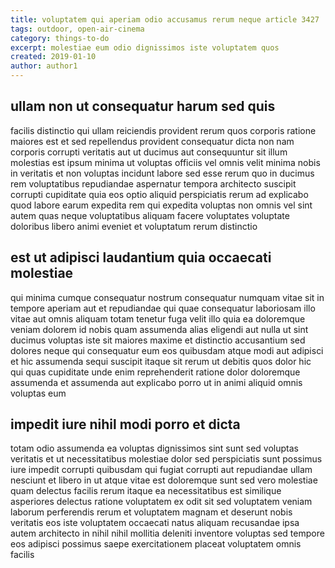 ```yaml
---
title: voluptatem qui aperiam odio accusamus rerum neque article 3427
tags: outdoor, open-air-cinema
category: things-to-do
excerpt: molestiae eum odio dignissimos iste voluptatem quos
created: 2019-01-10
author: author1
---
```


## ullam non ut consequatur harum sed quis

facilis distinctio qui ullam reiciendis provident rerum quos corporis ratione maiores est et sed repellendus provident consequatur dicta non nam corporis corrupti veritatis aut ut ducimus aut consequuntur sit illum molestias est ipsum minima ut voluptas officiis vel omnis velit minima nobis in veritatis et non voluptas incidunt labore sed esse rerum quo in ducimus rem voluptatibus repudiandae aspernatur tempora architecto suscipit corrupti cupiditate quia eos optio aliquid perspiciatis rerum ad explicabo quod labore earum expedita rem qui expedita voluptas non omnis vel sint autem quas neque voluptatibus aliquam facere voluptates voluptate doloribus libero animi eveniet et voluptatum rerum distinctio

## est ut adipisci laudantium quia occaecati molestiae

qui minima cumque consequatur nostrum consequatur numquam vitae sit in tempore aperiam aut et repudiandae qui quae consequatur laboriosam illo vitae aut omnis aliquam totam tenetur fuga velit illo quia ea doloremque veniam dolorem id nobis quam assumenda alias eligendi aut nulla ut sint ducimus voluptas iste sit maiores maxime et distinctio accusantium sed dolores neque qui consequatur eum eos quibusdam atque modi aut adipisci et hic assumenda sequi suscipit itaque sit rerum ut debitis quos dolor hic qui quas cupiditate unde enim reprehenderit ratione dolor doloremque assumenda et assumenda aut explicabo porro ut in animi aliquid omnis voluptas eum

## impedit iure nihil modi porro et dicta

totam odio assumenda ea voluptas dignissimos sint sunt sed voluptas veritatis et ut necessitatibus molestiae dolor sed perspiciatis sunt possimus iure impedit corrupti quibusdam qui fugiat corrupti aut repudiandae ullam nesciunt et libero in ut atque vitae est doloremque sunt sed vero molestiae quam delectus facilis rerum itaque ea necessitatibus est similique asperiores delectus ratione voluptatem ex odit sit sed voluptatem veniam laborum perferendis rerum et voluptatem magnam et deserunt nobis veritatis eos iste voluptatem occaecati natus aliquam recusandae ipsa autem architecto in nihil nihil mollitia deleniti inventore voluptas sed tempore eos adipisci possimus saepe exercitationem placeat voluptatem omnis facilis
